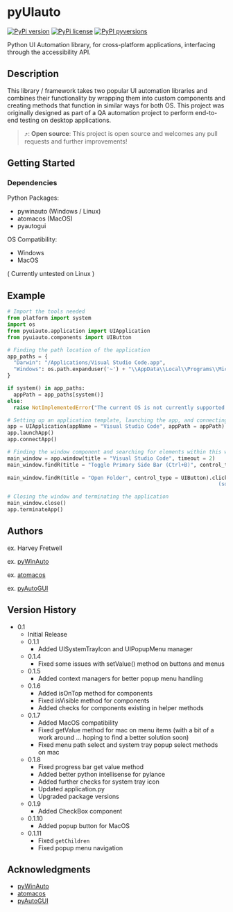 # pyUIauto

[![PyPi version](https://badgen.net/pypi/v/pyuiauto/)](https://pypi.org/project/pyuiauto/)
[![PyPi license](https://badgen.net/pypi/license/pyuiauto/)](https://pypi.org/project/pyuiauto/)
[![PyPI pyversions](https://img.shields.io/pypi/pyversions/pyuiauto.svg)](https://pypi.python.org/pypi/pyuiauto/)


<!--| Tests       | Status                                                                                                                  |
| :---------- | :---------------------------------------------------------------------------------------------------------------------: |
| Development | ![Development Tests](https://github.com/harveyf2801/pyUIauto/actions/workflows/run_dev_tests.yml/badge.svg?branch=main)       |
| Build       | ![Build Tests](https://github.com/harveyf2801/pyUIauto/actions/workflows/build_wheel.yml/badge.svg?branch=main) |-->

Python UI Automation library, for cross-platform applications, interfacing through the accessibility API.

## Description

This library / framework takes two popular UI automation libraries and combines their functionality by wrapping them into custom components and creating methods that function in similar ways for both OS. This project was originally designed as part of a QA automation project to perform end-to-end testing on desktop applications.

> ⤴️: **Open source**: This project is open source and welcomes any pull requests and further improvements!

## Getting Started

### Dependencies

Python Packages:

- pywinauto (Windows / Linux)
- atomacos (MacOS)
- pyautogui

OS Compatibility:

- Windows
- MacOS

( Currently untested on Linux )

## Example

```python
# Import the tools needed
from platform import system
import os
from pyuiauto.application import UIApplication
from pyuiauto.components import UIButton

# Finding the path location of the application
app_paths = {
  "Darwin": "/Applications/Visual Studio Code.app",
  "Windows": os.path.expanduser('~') + "\\AppData\\Local\\Programs\\Microsoft VS Code\\Code.exe"
}

if system() in app_paths:
  appPath = app_paths[system()]
else:
  raise NotImplementedError("The current OS is not currently supported: " + system())

# Setting up an application template, launching the app, and connecting to it
app = UIApplication(appName = "Visual Studio Code", appPath = appPath)
app.launchApp()
app.connectApp()

# Finding the window component and searching for elements within this window component
main_window = app.window(title = "Visual Studio Code", timeout = 2)
main_window.findR(title = "Toggle Primary Side Bar (Ctrl+B)", control_type = UIButton).press() '''  press will invoke a button without manually moving the mouse and clicking it 
                                                                                          (a button could be invoked even if it isn't currently visible)  '''
main_window.findR(title = "Open Folder", control_type = UIButton).click() ''' however, click will move the mouse to the button location and click it
                                                                    (sometimes this can be more reliable) '''

# Closing the window and terminating the application
main_window.close()
app.terminateApp()
```

## Authors

ex. Harvey Fretwell

ex. [pyWinAuto](https://github.com/pywinauto/pywinauto/tree/master)

ex. [atomacos](https://github.com/daveenguyen/atomacos)

ex. [pyAutoGUI](https://github.com/asweigart/pyautogui)

## Version History

- 0.1
  - Initial Release
  - 0.1.1
    - Added UISystemTrayIcon and UIPopupMenu manager
  - 0.1.4
    - Fixed some issues with setValue() method on buttons and menus
  - 0.1.5
    - Added context managers for better popup menu handling
  - 0.1.6
    - Added isOnTop method for components
    - Fixed isVisible method for components
    - Added checks for components existing in helper methods
  - 0.1.7
    - Added MacOS compatibility
    - Fixed getValue method for mac on menu items (with a bit of a work around ... hoping to find a better solution soon)
    - Fixed menu path select and system tray popup select methods on mac
  - 0.1.8
    - Fixed progress bar get value method
    - Added better python intellisense for pylance
    - Added further checks for system tray icon
    - Updated application.py
    - Upgraded package versions
  - 0.1.9
    - Added CheckBox component
  - 0.1.10
    - Added popup button for MacOS
  - 0.1.11
    - Fixed `getChildren`
    - Fixed popup menu navigation

## Acknowledgments

- [pyWinAuto](https://github.com/pywinauto/pywinauto/tree/master)
- [atomacos](https://github.com/daveenguyen/atomacos)
- [pyAutoGUI](https://github.com/asweigart/pyautogui)
